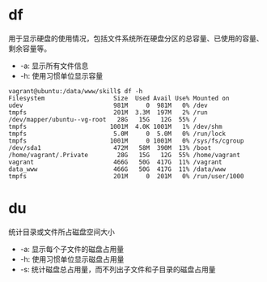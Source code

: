 # df
用于显示硬盘的使用情况，包括文件系统所在硬盘分区的总容量、已使用的容量、剩余容量等。

- -a: 显示所有文件信息
- -h: 使用习惯单位显示容量

```
vagrant@ubuntu:/data/www/skill$ df -h
Filesystem                   Size  Used Avail Use% Mounted on
udev                         981M     0  981M   0% /dev
tmpfs                        201M  3.3M  197M   2% /run
/dev/mapper/ubuntu--vg-root   28G   15G   12G  55% /
tmpfs                       1001M  4.0K 1001M   1% /dev/shm
tmpfs                        5.0M     0  5.0M   0% /run/lock
tmpfs                       1001M     0 1001M   0% /sys/fs/cgroup
/dev/sda1                    472M   58M  390M  13% /boot
/home/vagrant/.Private        28G   15G   12G  55% /home/vagrant
vagrant                      466G   50G  417G  11% /vagrant
data_www                     466G   50G  417G  11% /data/www
tmpfs                        201M     0  201M   0% /run/user/1000
```

# du
统计目录或文件所占磁盘空间大小

- -a: 显示每个子文件的磁盘占用量
- -h: 使用习惯单位显示磁盘占用量
- -s: 统计磁盘总占用量，而不列出子文件和子目录的磁盘占用量
